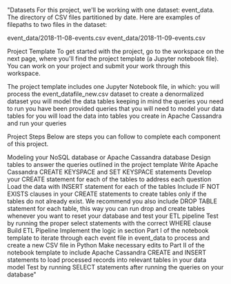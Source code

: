 "Datasets
For this project, we'll be working with one dataset: event_data. 
The directory of CSV files partitioned by date. Here are examples of filepaths to two files in the dataset:

event_data/2018-11-08-events.csv
event_data/2018-11-09-events.csv

Project Template
To get started with the project, go to the workspace on the next page, where you'll find the project template (a Jupyter notebook file). You can work on your project and submit your work through this workspace.

The project template includes one Jupyter Notebook file, in which:
you will process the event_datafile_new.csv dataset to create a denormalized dataset
you will model the data tables keeping in mind the queries you need to run
you have been provided queries that you will need to model your data tables for
you will load the data into tables you create in Apache Cassandra and run your queries


Project Steps
Below are steps you can follow to complete each component of this project.

Modeling your NoSQL database or Apache Cassandra database
Design tables to answer the queries outlined in the project template
Write Apache Cassandra CREATE KEYSPACE and SET KEYSPACE statements
Develop your CREATE statement for each of the tables to address each question
Load the data with INSERT statement for each of the tables
Include IF NOT EXISTS clauses in your CREATE statements to create tables only if the tables do not already exist. We recommend you also include DROP TABLE statement for each table, this way you can run drop and create tables whenever you want to reset your database and test your ETL pipeline
Test by running the proper select statements with the correct WHERE clause
Build ETL Pipeline
Implement the logic in section Part I of the notebook template to iterate through each event file in event_data to process and create a new CSV file in Python
Make necessary edits to Part II of the notebook template to include Apache Cassandra CREATE and INSERT statements to load processed records into relevant tables in your data model
Test by running SELECT statements after running the queries on your database"
